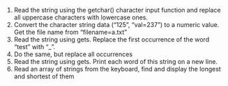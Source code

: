 1) Read the string using the getchar() character input function and replace all uppercase characters with lowercase ones.
2) Convert the character string data (“125”, “val=237”) to a numeric value. Get the file name from “filename=a.txt”
3) Read the string using gets. Replace the first occurrence of the word “test” with “_”.
4) Do the same, but replace all occurrences
5) Read the string using gets. Print each word of this string on a new line.
6) Read an array of strings from the keyboard, find and display the longest and shortest of them

